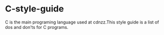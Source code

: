 C-style-guide
==============

C is the main programing language used at cdnzz.This style guide is a list of dos and don'ts for C programs.